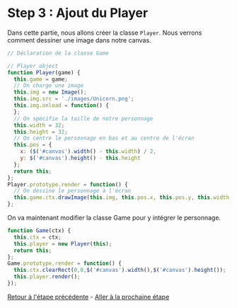 # Step 3 : Ajout du Player

Dans cette partie, nous allons créer la classe `Player`.
Nous verrons comment dessiner une image dans notre canvas.

```javascript
// Déclaration de la classe Game

// Player object
function Player(game) {
  this.game = game;
  // On charge une image
  this.img = new Image();
  this.img.src = './images/Unicorn.png';
  this.img.onload = function() {
  };
  // On spécifie la taille de notre personnage
  this.width = 32;
  this.height = 32;
  // On centre le personnage en bas et au centre de l'écran
  this.pos = {
    x: ($('#canvas').width() - this.width) / 2,
    y: $('#canvas').height() - this.height
  };
  return this;
};
Player.prototype.render = function() {
  // On dessine le personnage à l'écran
  this.game.ctx.drawImage(this.img, this.pos.x, this.pos.y, this.width, this.height);
};
```

On va maintenant modifier la classe Game pour y intégrer le personnage.
```javascript
function Game(ctx) {
  this.ctx = ctx;
  this.player = new Player(this);
  return this;
};
Game.prototype.render = function() {
  this.ctx.clearRect(0,0,$('#canvas').width(),$('#canvas').height());
  this.player.render();
});
```

[Retour à l'étape précédente](step2.md) - [Aller à la prochaine étape](step4.md)

